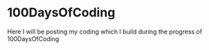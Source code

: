 # 100DaysOfCoding
Here I will be posting my coding which I build during the progress of 100DaysOfCoding
